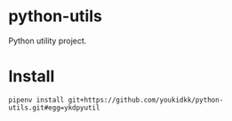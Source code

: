 # python-utils
Python utility project.

# Install
```
pipenv install git+https://github.com/youkidkk/python-utils.git#egg=ykdpyutil
```
